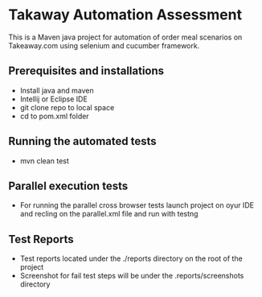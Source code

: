 # Takaway Automation Assessment
This is a Maven java project for automation of order meal scenarios on Takeaway.com using selenium and cucumber framework.
## Prerequisites and installations
- Install java and maven
- Intellij or Eclipse IDE
- git clone repo to local space
- cd to pom.xml folder
## Running the automated tests
- mvn clean test
## Parallel execution tests
- For running the parallel cross browser tests launch project on oyur IDE and recling on the parallel.xml file and run with testng
## Test Reports
- Test reports located under the ./reports directory on the root of the project
- Screenshot for fail test steps will be under the .reports/screenshots directory

